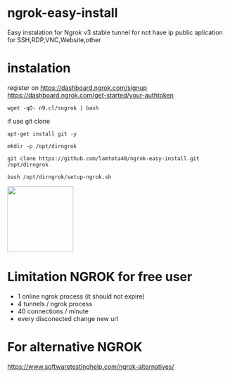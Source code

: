# ngrok-easy-install
Easy instalation for Ngrok v3 stable
tunnel for not have ip public
aplication for SSH,RDP,VNC,Website,other

# instalation
register on https://dashboard.ngrok.com/signup
https://dashboard.ngrok.com/get-started/your-authtoken
```console
wget -qO- n9.cl/sngrok | bash
```
if use git clone
```console
apt-get install git -y
```
```console
mkdir -p /opt/dirngrok
```
```console
git clone https://github.com/lamtota40/ngrok-easy-install.git /opt/dirngrok
```
```console
bash /opt/dirngrok/setup-ngrok.sh
```
<img src="https://user-images.githubusercontent.com/26719371/215472523-183ef332-3c92-491d-bac3-ae0b66a5c130.jpg" width="150">

# Limitation NGROK for free user
- 1 online ngrok process (it should not expire)
- 4 tunnels / ngrok process
- 40 connections / minute
- every disconected change new url

# For alternative NGROK
https://www.softwaretestinghelp.com/ngrok-alternatives/
